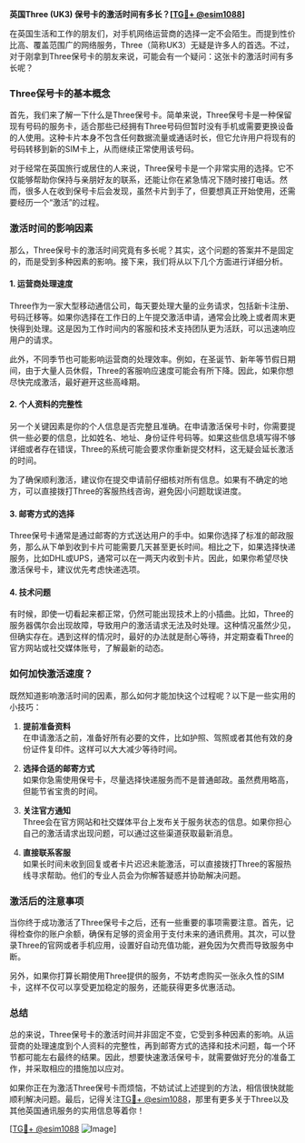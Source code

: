 **英国Three (UK3) 保号卡的激活时间有多长？[[TG💪+ @esim1088](https://t.me/s/esim1088)]**

在英国生活和工作的朋友们，对手机网络运营商的选择一定不会陌生。而提到性价比高、覆盖范围广的网络服务，Three（简称UK3）无疑是许多人的首选。不过，对于刚拿到Three保号卡的朋友来说，可能会有一个疑问：这张卡的激活时间有多长呢？

### Three保号卡的基本概念

首先，我们来了解一下什么是Three保号卡。简单来说，Three保号卡是一种保留现有号码的服务卡，适合那些已经拥有Three号码但暂时没有手机或需要更换设备的人使用。这种卡片本身不包含任何数据流量或通话时长，但它允许用户将现有的号码转移到新的SIM卡上，从而继续正常使用该号码。

对于经常在英国旅行或居住的人来说，Three保号卡是一个非常实用的选择。它不仅能够帮助你保持与亲朋好友的联系，还能让你在紧急情况下随时接打电话。然而，很多人在收到保号卡后会发现，虽然卡片到手了，但要想真正开始使用，还需要经历一个“激活”的过程。

### 激活时间的影响因素

那么，Three保号卡的激活时间究竟有多长呢？其实，这个问题的答案并不是固定的，而是受到多种因素的影响。接下来，我们将从以下几个方面进行详细分析。

#### 1. **运营商处理速度**
Three作为一家大型移动通信公司，每天要处理大量的业务请求，包括新卡注册、号码迁移等。如果你选择在工作日的上午提交激活申请，通常会比晚上或者周末更快得到处理。这是因为工作时间内的客服和技术支持团队更为活跃，可以迅速响应用户的请求。

此外，不同季节也可能影响运营商的处理效率。例如，在圣诞节、新年等节假日期间，由于大量人员休假，Three的客服响应速度可能会有所下降。因此，如果你想尽快完成激活，最好避开这些高峰期。

#### 2. **个人资料的完整性**
另一个关键因素是你的个人信息是否完整且准确。在申请激活保号卡时，你需要提供一些必要的信息，比如姓名、地址、身份证件号码等。如果这些信息填写得不够详细或者存在错误，Three的系统可能会要求你重新提交材料，这无疑会延长激活的时间。

为了确保顺利激活，建议你在提交申请前仔细核对所有信息。如果有不确定的地方，可以直接拨打Three的客服热线咨询，避免因小问题耽误进度。

#### 3. **邮寄方式的选择**
Three保号卡通常是通过邮寄的方式送达用户的手中。如果你选择了标准的邮政服务，那么从下单到收到卡片可能需要几天甚至更长时间。相比之下，如果选择快递服务，比如DHL或UPS，通常可以在一两天内收到卡片。因此，如果你希望尽快激活保号卡，建议优先考虑快递选项。

#### 4. **技术问题**
有时候，即使一切看起来都正常，仍然可能出现技术上的小插曲。比如，Three的服务器偶尔会出现故障，导致用户的激活请求无法及时处理。这种情况虽然少见，但确实存在。遇到这样的情况时，最好的办法就是耐心等待，并定期查看Three的官方网站或社交媒体账号，了解最新的动态。

### 如何加快激活速度？

既然知道影响激活时间的因素，那么如何才能加快这个过程呢？以下是一些实用的小技巧：

1. **提前准备资料**  
   在申请激活之前，准备好所有必要的文件，比如护照、驾照或者其他有效的身份证件复印件。这样可以大大减少等待时间。

2. **选择合适的邮寄方式**  
   如果你急需使用保号卡，尽量选择快递服务而不是普通邮政。虽然费用略高，但能节省宝贵的时间。

3. **关注官方通知**  
   Three会在官方网站和社交媒体平台上发布关于服务状态的信息。如果你担心自己的激活请求出现问题，可以通过这些渠道获取最新消息。

4. **直接联系客服**  
   如果长时间未收到回复或者卡片迟迟未能激活，可以直接拨打Three的客服热线寻求帮助。他们的专业人员会为你解答疑惑并协助解决问题。

### 激活后的注意事项

当你终于成功激活了Three保号卡之后，还有一些重要的事项需要注意。首先，记得检查你的账户余额，确保有足够的资金用于支付未来的通讯费用。其次，可以登录Three的官网或者手机应用，设置好自动充值功能，避免因为欠费而导致服务中断。

另外，如果你打算长期使用Three提供的服务，不妨考虑购买一张永久性的SIM卡，这样不仅可以享受更加稳定的服务，还能获得更多优惠活动。

### 总结

总的来说，Three保号卡的激活时间并非固定不变，它受到多种因素的影响。从运营商的处理速度到个人资料的完整性，再到邮寄方式的选择和技术问题，每一个环节都可能左右最终的结果。因此，想要快速激活保号卡，就需要做好充分的准备工作，并采取相应的措施加以应对。

如果你正在为激活Three保号卡而烦恼，不妨试试上述提到的方法，相信很快就能顺利解决问题。最后，记得关注[TG💪+ @esim1088](https://t.me/s/esim1088)，那里有更多关于Three以及其他英国通讯服务的实用信息等着你！

[[TG💪+ @esim1088](https://t.me/s/esim1088) ![Image](https://i.postimg.cc/4NQfJmqS/Snipaste-2025-05-13-00-14-12.png)]